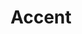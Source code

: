 ---
git: https://github.com/mirego/accent
logohandle: accentreviews
sort: accent
title: Accent
website: https://www.accent.reviews/
---